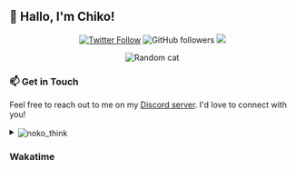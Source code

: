 ## 👋 Hallo, I'm Chiko!

<div align="center">

[![Twitter Follow](https://img.shields.io/twitter/follow/chikoxq?label=Follow)](https://twitter.com/intent/follow?screen_name=chikoxq)
![GitHub followers](https://img.shields.io/github/followers/chikof?label=Follow&style=social)
![](https://komarev.com/ghpvc/?username=chikof&color=blue)

</div>

<a href="https://cataas.com">
<img src="https://cataas.com/cat?type=square" align="right" width="300"alt="Random cat">
</a>

<div><picture><img src="https://raw.githubusercontent.com/carbon-language/carbon-lang/refs/heads/trunk/docs/images/bumper.png" alt=""></picture></div>

### 📫 Get in Touch
Feel free to reach out to me on my [Discord server](https://discord.gg/sejc7TnX6N). I'd love to connect with you!

<details>
<summary>
<img src="https://cdn3.emoji.gg/emojis/64203-noko-think.png" width="35px" height="35px" alt="noko_think" align="center">

### Wakatime
</summary>

<!--START_SECTION:waka-->
![Code Time](http://img.shields.io/badge/Code%20Time-2%2C298%20hrs%2035%20mins-blue)

![Profile Views](http://img.shields.io/badge/Profile%20Views-0-blue)

![Lines of code](https://img.shields.io/badge/From%20Hello%20World%20I%27ve%20Written-9.3%20million%20lines%20of%20code-blue)

**🐱 My GitHub Data** 

> 📦 65.9 kB Used in GitHub's Storage 
 > 
> 🏆 277 Contributions in the Year 2025
 > 
> 💼 Opted to Hire
 > 
> 📜 36 Public Repositories 
 > 
> 🔑 30 Private Repositories 
 > 
**I'm a Night 🦉** 

```text
🌞 Morning                919 commits         █░░░░░░░░░░░░░░░░░░░░░░░░   05.27 % 
🌆 Daytime                5516 commits        ████████░░░░░░░░░░░░░░░░░   31.60 % 
🌃 Evening                8169 commits        ████████████░░░░░░░░░░░░░   46.81 % 
🌙 Night                  2849 commits        ████░░░░░░░░░░░░░░░░░░░░░   16.32 % 
```
📅 **I'm Most Productive on Sunday** 

```text
Monday                   1993 commits        ███░░░░░░░░░░░░░░░░░░░░░░   11.42 % 
Tuesday                  1230 commits        ██░░░░░░░░░░░░░░░░░░░░░░░   07.05 % 
Wednesday                2465 commits        ████░░░░░░░░░░░░░░░░░░░░░   14.12 % 
Thursday                 2511 commits        ████░░░░░░░░░░░░░░░░░░░░░   14.39 % 
Friday                   3322 commits        █████░░░░░░░░░░░░░░░░░░░░   19.03 % 
Saturday                 2325 commits        ███░░░░░░░░░░░░░░░░░░░░░░   13.32 % 
Sunday                   3607 commits        █████░░░░░░░░░░░░░░░░░░░░   20.67 % 
```


📊 **This Week I Spent My Time On** 

```text
🕑︎ Time Zone: Europe/London

💬 Programming Languages: 
YAML                     2 hrs 59 mins       ███████░░░░░░░░░░░░░░░░░░   28.40 % 
Nix                      2 hrs 49 mins       ███████░░░░░░░░░░░░░░░░░░   26.81 % 
TypeScript               1 hr 57 mins        █████░░░░░░░░░░░░░░░░░░░░   18.55 % 
Lua                      50 mins             ██░░░░░░░░░░░░░░░░░░░░░░░   08.01 % 
Makefile                 46 mins             ██░░░░░░░░░░░░░░░░░░░░░░░   07.35 % 

🔥 Editors: 
Neovim                   10 hrs 33 mins      █████████████████████████   100.00 % 

💻 Operating System: 
Linux                    10 hrs 33 mins      █████████████████████████   100.00 % 
```

**I Mostly Code in TypeScript** 

```text
TypeScript               32 repos            ███████████░░░░░░░░░░░░░░   42.11 % 
Rust                     29 repos            ██████████░░░░░░░░░░░░░░░   38.16 % 
Lua                      3 repos             █░░░░░░░░░░░░░░░░░░░░░░░░   03.95 % 
Nix                      3 repos             █░░░░░░░░░░░░░░░░░░░░░░░░   03.95 % 
Python                   3 repos             █░░░░░░░░░░░░░░░░░░░░░░░░   03.95 % 
```




 Last Updated on 13/05/2025 01:07:58 UTC
<!--END_SECTION:waka-->

</details>

<!--
<p align="center">
     <a href="https://discord.gg/HhybNhchcC"><img src="https://invidget.switchblade.xyz/sejc7TnX6N" align="center" ><a>
</p> 
-->
